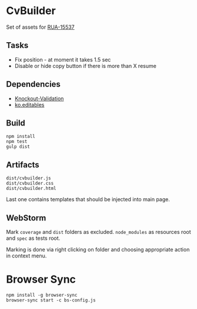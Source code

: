 CvBuilder
=========

Set of assets for [RUA-15537](https://rabota.atlassian.net/browse/RUA-15537)

Tasks
-----

 * Fix position - at moment it takes 1.5 sec
 * Disable or hide copy button if there is more than X resume

Dependencies
------------

 * [Knockout-Validation](https://github.com/Knockout-Contrib/Knockout-Validation)
 * [ko.editables](https://github.com/romanych/ko.editables)

Build
-----

	npm install
	npm test
	gulp dist

Artifacts
---------

	dist/cvbuilder.js
	dist/cvbuilder.css
	dist/cvbuilder.html

Last one contains templates that should be injected into main page.

WebStorm
--------

Mark `coverage` and `dist` folders as excluded. `node_modules` as resources root and `spec` as tests root.

Marking is done via right clicking on folder and choosing appropriate action in context menu.

Browser Sync
============

	npm install -g browser-sync
	browser-sync start -c bs-config.js
